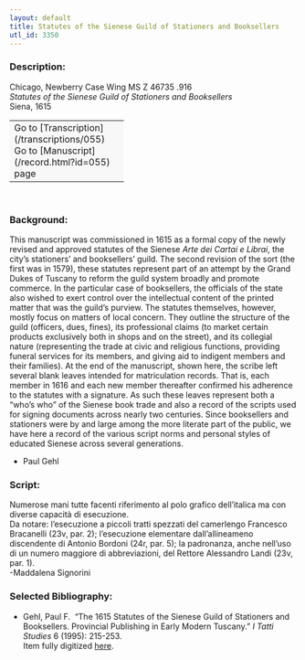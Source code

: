 ```yaml
---
layout: default
title: Statutes of the Sienese Guild of Stationers and Booksellers
utl_id: 3350
---
```


### Description:

Chicago, Newberry Case Wing MS Z 46735 .916<br>
_Statutes of the Sienese Guild of Stationers and Booksellers_<br>
Siena, 1615

<table border="0.5" cellpadding="1" cellspacing="1" style="width: 200px; background-color:#F8F8F8;"><tbody><tr><td>Go to [Transcription](/transcriptions/055)<br>
Go to [Manuscript](/record.html?id=055) page</td></tr></tbody></table> 

### Background:

This manuscript was commissioned in 1615 as a formal copy of the newly revised and approved statutes of the Sienese _Arte dei Cartai e Librai_, the city’s stationers’ and booksellers’ guild. The second revision of the sort (the first was in 1579), these statutes represent part of an attempt by the Grand Dukes of Tuscany to reform the guild system broadly and promote commerce. In the particular case of booksellers, the officials of the state also wished to exert control over the intellectual content of the printed matter that was the guild’s purview. The statutes themselves, however, mostly focus on matters of local concern. They outline the structure of the guild (officers, dues, fines), its professional claims (to market certain products exclusively both in shops and on the street), and its collegial nature (representing the trade at civic and religious functions, providing funeral services for its members, and giving aid to indigent members and their families). At the end of the manuscript, shown here, the scribe left several blank leaves intended for matriculation records. That is, each member in 1616 and each new member thereafter confirmed his adherence to the statutes with a signature. As such these leaves represent both a “who’s who” of the Sienese book trade and also a record of the scripts used for signing documents across nearly two centuries. Since booksellers and stationers were by and large among the more literate part of the public, we have here a record of the various script norms and personal styles of educated Sienese across several generations.

- Paul Gehl

### Script:

Numerose mani tutte facenti riferimento al polo grafico dell’italica ma con diverse capacità di esecuzione.<br>
Da notare: l’esecuzione a piccoli tratti spezzati del camerlengo Francesco Bracanelli (23v, par. 2); l’esecuzione elementare dall’allineameno discendente di Antonio Bordoni (24r, par. 5); la padronanza, anche nell’uso di un numero maggiore di abbreviazioni, del Rettore Alessandro Landi (23v, par. 1).<br>
-Maddalena Signorini

### Selected Bibliography:

- Gehl, Paul F.  “The 1615 Statutes of the Sienese Guild of Stationers and Booksellers. Provincial Publishing in Early Modern Tuscany.” _I Tatti Studies_ 6 (1995): 215-253.<br>
Item fully digitized [here](http://digcoll.newberry.org/#/item/ia-wing_ms_z46735_916).

